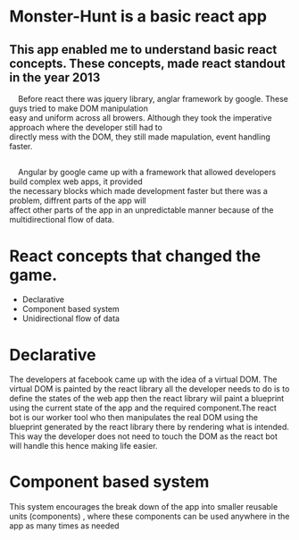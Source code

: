 # Monster-Hunt is a basic react app

## This app enabled me to understand basic react concepts. These concepts, made react standout in the year 2013 <br/>
&nbsp; &nbsp; Before react there was jquery library, anglar framework by google. These guys tried to make DOM manipulation <br/> easy and 
uniform across all browers. Although they took the imperative approach where the developer still had to <br/>directly mess 
with the DOM, they still made mapulation, event handling faster.<br/>
##
&nbsp; &nbsp; Angular by google came up with a framework that allowed developers build complex web apps, it provided <br/>
the necessary blocks which made development faster but there was a problem, diffrent parts of the app will <br/> affect other 
parts of the app in an unpredictable manner because of the multidirectional flow of data.

# React concepts that changed the game.
- Declarative
- Component based system
- Unidirectional flow of data 
# Declarative
The developers at facebook came up with the idea of a virtual DOM. The virtual DOM is painted by the react library all the developer
needs to do is to define the states of the web app then the react library wiil paint a blueprint using the current state of the 
app and the required component.The react bot is our worker tool who then manipulates the real DOM using the blueprint generated 
by the react library there by rendering what is intended. This way the developer does not need to touch the DOM as the react bot will handle 
this hence making life easier.
# Component based system
This system encourages the break down  of the app into smaller reusable units (components) , where these components can be used anywhere in the app as many times as needed
